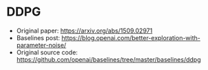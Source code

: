 # DDPG

- Original paper: https://arxiv.org/abs/1509.02971
- Baselines post: https://blog.openai.com/better-exploration-with-parameter-noise/
- Original source code: https://github.com/openai/baselines/tree/master/baselines/ddpg
